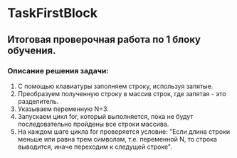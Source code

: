 # TaskFirstBlock
## Итоговая проверочная работа по 1 блоку обучения. ##
### Описание решения задачи: ###
1. С помощью клавиатуры заполняем строку, используя запятые.
2. Преобразуем полученную строку в массив строк, где запятая - это разделитель.
3. Указываем переменную N=3.
4. Запускаем цикл for, который выполняется, пока не будут последовательно пройдены все строки массива. 
5. На каждом шаге цикла for проверяется условие: "Если длина строки меньше или равна трем символам,
   т.е. переменной N, то строка выводится, иначе переходим к следущей строке".
